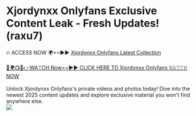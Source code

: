 # Xjordynxx Onlyfans Exclusive Content Leak - Fresh Updates! (raxu7)

🔥 ACCESS NOW 🌍==►► <a href="https://tinyurl.com/kvy9nzfs" rel="nofollow">Xjordynxx Onlyfans Latest Collection</a>
<br><br>
[🔴🌍📺📱👉WA𝚃CH Now==►► CLICK HERE TO Xjordynxx Onlyfans 𝚆𝙰𝚃𝙲𝙷 NOW](https://tinyurl.com/kvy9nzfs)
<br><br>
Unlock Xjordynxx Onlyfans's private videos and photos today! Dive into the newest 2025 content updates and explore exclusive material you won’t find anywhere else.
<br>
<a href="https://tinyurl.com/kvy9nzfs" rel="nofollow" data-target="animated-image.originalLink"><img src="https://camo.githubusercontent.com/8a4f000d20f83aca3bf7ec5f350d767afa0574a8a352519fd8cfa583a6f93a33/68747470733a2f2f692e696d6775722e636f6d2f644a486b345a712e676966" data-canonical-src="https://i.imgur.com/dJHk4Zq.gif" style="max-width: 100%; display: inline-block;" data-target="animated-image.originalImage"></a>
<br>
